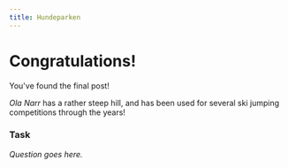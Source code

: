 ```yaml
---
title: Hundeparken
---
```


#  Congratulations!

You've found the final post!  

_Ola Narr_ has a rather steep hill, and has been used for several ski jumping competitions through the years!

### Task

_Question goes here._
